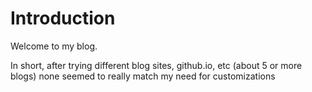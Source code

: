 # Introduction

Welcome to my blog.

In short, after trying different blog sites, github.io, etc (about 5 or more blogs) none seemed to really match my need for customizations
